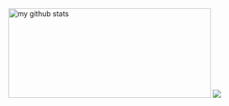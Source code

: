 <img src="https://github-readme-stats.vercel.app/api?username=laradocs&show_icons=true&theme=synthwave" alt="my github stats" width="400px" height="177px" />
<img src="https://github-readme-stats.vercel.app/api/top-langs/?username=anuraghazra&layout=compact" />

<!--
**laradocs/laradocs** is a ✨ _special_ ✨ repository because its `README.md` (this file) appears on your GitHub profile.

Here are some ideas to get you started:

- 🔭 I’m currently working on ...
- 🌱 I’m currently learning ...
- 👯 I’m looking to collaborate on ...
- 🤔 I’m looking for help with ...
- 💬 Ask me about ...
- 📫 How to reach me: ...
- 😄 Pronouns: ...
- ⚡ Fun fact: ...
-->
